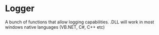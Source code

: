 Logger
======

A bunch of functions that allow logging capabilities. .DLL will work in most windows native languages (VB.NET, C#, C++ etc)
